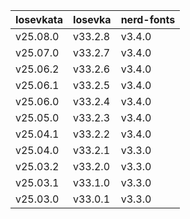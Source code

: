 | Iosevkata | Iosevka | nerd-fonts |
| :-------- | :------ | :--------- |
| v25.08.0  | v33.2.8 | v3.4.0     |
| v25.07.0  | v33.2.7 | v3.4.0     |
| v25.06.2  | v33.2.6 | v3.4.0     |
| v25.06.1  | v33.2.5 | v3.4.0     |
| v25.06.0  | v33.2.4 | v3.4.0     |
| v25.05.0  | v33.2.3 | v3.4.0     |
| v25.04.1  | v33.2.2 | v3.4.0     |
| v25.04.0  | v33.2.1 | v3.3.0     |
| v25.03.2  | v33.2.0 | v3.3.0     |
| v25.03.1  | v33.1.0 | v3.3.0     |
| v25.03.0  | v33.0.1 | v3.3.0     |

